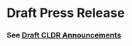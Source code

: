 # Draft Press Release

### See [Draft CLDR Announcements](https://docs.google.com/document/d/1_o-mGZkUgt68KqOJVV4OOWDUUzuRjp5AgwoMIKnWQ0M/edit#)

